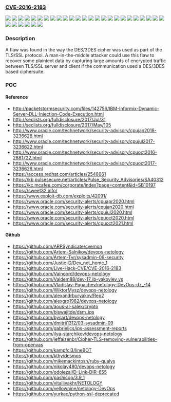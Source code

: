 ### [CVE-2016-2183](https://cve.mitre.org/cgi-bin/cvename.cgi?name=CVE-2016-2183)
![](https://img.shields.io/static/v1?label=Product&message=JBoss%20Core%20Services%20on%20RHEL%206&color=blue)
![](https://img.shields.io/static/v1?label=Product&message=JBoss%20Core%20Services%20on%20RHEL%207&color=blue)
![](https://img.shields.io/static/v1?label=Product&message=Red%20Hat%20Enterprise%20Linux%205%20Supplementary&color=blue)
![](https://img.shields.io/static/v1?label=Product&message=Red%20Hat%20Enterprise%20Linux%206%20Supplementary&color=blue)
![](https://img.shields.io/static/v1?label=Product&message=Red%20Hat%20Enterprise%20Linux%207%20Supplementary&color=blue)
![](https://img.shields.io/static/v1?label=Product&message=Red%20Hat%20Enterprise%20Linux%207&color=blue)
![](https://img.shields.io/static/v1?label=Product&message=Red%20Hat%20JBoss%20Enterprise%20Application%20Platform%206.4%20for%20RHEL%206&color=blue)
![](https://img.shields.io/static/v1?label=Product&message=Red%20Hat%20JBoss%20Enterprise%20Application%20Platform%206.4%20for%20RHEL%207&color=blue)
![](https://img.shields.io/static/v1?label=Product&message=Red%20Hat%20JBoss%20Enterprise%20Web%20Server%202%20for%20RHEL%206&color=blue)
![](https://img.shields.io/static/v1?label=Product&message=Red%20Hat%20JBoss%20Enterprise%20Web%20Server%202%20for%20RHEL%207&color=blue)
![](https://img.shields.io/static/v1?label=Product&message=Red%20Hat%20OpenShift%20Container%20Platform%203.11&color=blue)
![](https://img.shields.io/static/v1?label=Product&message=Red%20Hat%20OpenShift%20Container%20Platform%204.1&color=blue)
![](https://img.shields.io/static/v1?label=Product&message=Red%20Hat%20OpenShift%20Container%20Platform%204.5&color=blue)
![](https://img.shields.io/static/v1?label=Product&message=Red%20Hat%20OpenShift%20Container%20Platform%204.6&color=blue)
![](https://img.shields.io/static/v1?label=Product&message=Red%20Hat%20OpenShift%20Container%20Platform%204.8&color=blue)
![](https://img.shields.io/static/v1?label=Product&message=Red%20Hat%20Satellite%205.6&color=blue)
![](https://img.shields.io/static/v1?label=Product&message=Red%20Hat%20Satellite%205.7&color=blue)
![](https://img.shields.io/static/v1?label=Version&message=!%200%3A2.2.26-57.ep6.el6%20&color=brighgreen)
![](https://img.shields.io/static/v1?label=Version&message=!%200%3A2.2.26-58.ep6.el7%20&color=brighgreen)
![](https://img.shields.io/static/v1?label=Version&message=!%200%3A2.4.23-122.jbcs.el6%20&color=brighgreen)
![](https://img.shields.io/static/v1?label=Version&message=!%200%3A2.4.23-122.jbcs.el7%20&color=brighgreen)
![](https://img.shields.io/static/v1?label=Version&message=!%200%3A2.7.5-69.el7_5%20&color=brighgreen)
![](https://img.shields.io/static/v1?label=Version&message=!%201%3A1.7.0.10.1-1jpp.1.el5_11%20&color=brighgreen)
![](https://img.shields.io/static/v1?label=Version&message=!%201%3A1.7.1.4.1-1jpp.1.el6_8%20&color=brighgreen)
![](https://img.shields.io/static/v1?label=Version&message=!%201%3A1.7.1.4.1-1jpp.2.el7%20&color=brighgreen)
![](https://img.shields.io/static/v1?label=Version&message=!%20v3.11.141-2%20&color=brighgreen)
![](https://img.shields.io/static/v1?label=Version&message=!%20v4.1.18-201909201915%20&color=brighgreen)
![](https://img.shields.io/static/v1?label=Version&message=!%20v4.5.0-202009201759.p0%20&color=brighgreen)
![](https://img.shields.io/static/v1?label=Version&message=!%20v4.6.0-202101300140.p0%20&color=brighgreen)
![](https://img.shields.io/static/v1?label=Version&message=!%20v4.8.0-202107161820.p0.git.051ac4f.assembly.stream%20&color=brighgreen)
![](https://img.shields.io/static/v1?label=Vulnerability&message=Use%20of%20a%20Broken%20or%20Risky%20Cryptographic%20Algorithm&color=brighgreen)

### Description

A flaw was found in the way the DES/3DES cipher was used as part of the TLS/SSL protocol. A man-in-the-middle attacker could use this flaw to recover some plaintext data by capturing large amounts of encrypted traffic between TLS/SSL server and client if the communication used a DES/3DES based ciphersuite.

### POC

#### Reference
- http://packetstormsecurity.com/files/142756/IBM-Informix-Dynamic-Server-DLL-Injection-Code-Execution.html
- http://seclists.org/fulldisclosure/2017/Jul/31
- http://seclists.org/fulldisclosure/2017/May/105
- http://www.oracle.com/technetwork/security-advisory/cpujan2018-3236628.html
- http://www.oracle.com/technetwork/security-advisory/cpujul2017-3236622.html
- http://www.oracle.com/technetwork/security-advisory/cpuoct2016-2881722.html
- http://www.oracle.com/technetwork/security-advisory/cpuoct2017-3236626.html
- https://access.redhat.com/articles/2548661
- https://kb.pulsesecure.net/articles/Pulse_Security_Advisories/SA40312
- https://kc.mcafee.com/corporate/index?page=content&id=SB10197
- https://sweet32.info/
- https://www.exploit-db.com/exploits/42091/
- https://www.oracle.com/security-alerts/cpuapr2020.html
- https://www.oracle.com/security-alerts/cpujan2020.html
- https://www.oracle.com/security-alerts/cpujul2020.html
- https://www.oracle.com/security-alerts/cpuoct2020.html
- https://www.oracle.com/security-alerts/cpuoct2021.html

#### Github
- https://github.com/ARPSyndicate/cvemon
- https://github.com/Artem-Salnikov/devops-netology
- https://github.com/Artem-Tvr/sysadmin-09-security
- https://github.com/Justic-D/Dev_net_home_1
- https://github.com/Live-Hack-CVE/CVE-2016-2183
- https://github.com/Vainoord/devops-netology
- https://github.com/Valdem88/dev-17_ib-yakovlev_vs
- https://github.com/Vladislav-Pugachev/netology-DevOps-dz_-14
- https://github.com/WiktorMysz/devops-netology
- https://github.com/alexandrburyakov/Rep2
- https://github.com/alexgro1982/devops-netology
- https://github.com/aous-al-salek/crypto
- https://github.com/biswajitde/dsm_ips
- https://github.com/bysart/devops-netology
- https://github.com/dmitrii1312/03-sysadmin-09
- https://github.com/gabrieljcs/ips-assessment-reports
- https://github.com/ilya-starchikov/devops-netology
- https://github.com/jeffaizenbr/Cipher-TLS-removing-vulnerabilities-from-openvas
- https://github.com/kampfcl3/lineBOT
- https://github.com/kthy/desmos
- https://github.com/mikemackintosh/ruby-qualys
- https://github.com/nikolay480/devops-netology
- https://github.com/odolezal/D-Link-DIR-655
- https://github.com/pashicop/3.9_1
- https://github.com/vitaliivakhr/NETOLOGY
- https://github.com/yellownine/netology-DevOps
- https://github.com/yurkao/python-ssl-deprecated

